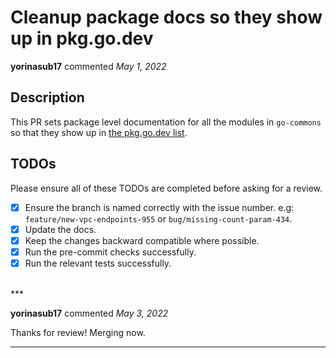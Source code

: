 # Cleanup package docs so they show up in pkg.go.dev

**yorinasub17** commented *May 1, 2022*

<!--
Have any questions? Check out the contributing docs at https://gruntwork.notion.site/Gruntwork-Coding-Methodology-02fdcd6e4b004e818553684760bf691e,
or ask in this Pull Request and a Gruntwork core maintainer will be happy to help :)
Note: Remember to add '[WIP]' to the beginning of the title if this PR is still a work-in-progress. Remove it when it is ready for review!
-->

## Description
This PR sets package level documentation for all the modules in `go-commons` so that they show up in [the pkg.go.dev list](https://pkg.go.dev/github.com/gruntwork-io/go-commons#section-directories).
## TODOs

Please ensure all of these TODOs are completed before asking for a review.

- [x] Ensure the branch is named correctly with the issue number. e.g: `feature/new-vpc-endpoints-955` or `bug/missing-count-param-434`.
- [x] Update the docs.
- [x] Keep the changes backward compatible where possible.
- [x] Run the pre-commit checks successfully.
- [x] Run the relevant tests successfully.

<br />
***


**yorinasub17** commented *May 3, 2022*

Thanks for review! Merging now.
***

